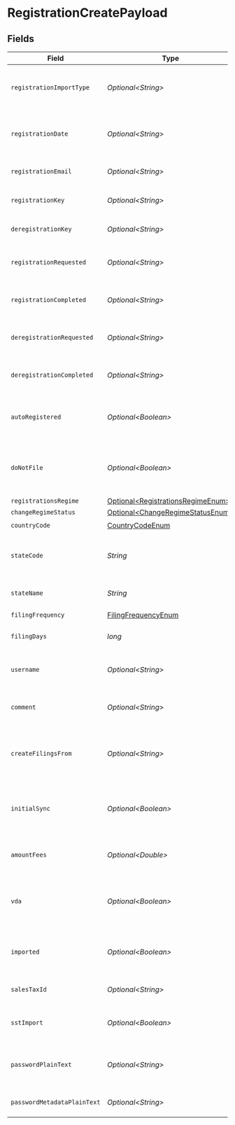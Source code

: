 # RegistrationCreatePayload


## Fields

| Field                                                                                    | Type                                                                                     | Required                                                                                 | Description                                                                              |
| ---------------------------------------------------------------------------------------- | ---------------------------------------------------------------------------------------- | ---------------------------------------------------------------------------------------- | ---------------------------------------------------------------------------------------- |
| `registrationImportType`                                                                 | *Optional\<String>*                                                                      | :heavy_minus_sign:                                                                       | Specifies this is a regular jurisdiction registration import.                            |
| `registrationDate`                                                                       | *Optional\<String>*                                                                      | :heavy_minus_sign:                                                                       | The date when the registration was created. Format: YYYY-MM-DD.                          |
| `registrationEmail`                                                                      | *Optional\<String>*                                                                      | :heavy_minus_sign:                                                                       | Email address associated with the registration.                                          |
| `registrationKey`                                                                        | *Optional\<String>*                                                                      | :heavy_minus_sign:                                                                       | A unique key assigned to the registration.                                               |
| `deregistrationKey`                                                                      | *Optional\<String>*                                                                      | :heavy_minus_sign:                                                                       | A unique key assigned for deregistration.                                                |
| `registrationRequested`                                                                  | *Optional\<String>*                                                                      | :heavy_minus_sign:                                                                       | Timestamp when the registration was requested.                                           |
| `registrationCompleted`                                                                  | *Optional\<String>*                                                                      | :heavy_minus_sign:                                                                       | Timestamp when the registration was completed.                                           |
| `deregistrationRequested`                                                                | *Optional\<String>*                                                                      | :heavy_minus_sign:                                                                       | Timestamp when deregistration was requested.                                             |
| `deregistrationCompleted`                                                                | *Optional\<String>*                                                                      | :heavy_minus_sign:                                                                       | Timestamp when the deregistration was completed.                                         |
| `autoRegistered`                                                                         | *Optional\<Boolean>*                                                                     | :heavy_minus_sign:                                                                       | Indicates whether the registration was completed automatically.                          |
| `doNotFile`                                                                              | *Optional\<Boolean>*                                                                     | :heavy_minus_sign:                                                                       | If true, do not file for this registration (treated as False by default).                |
| `registrationsRegime`                                                                    | [Optional\<RegistrationsRegimeEnum>](../../models/components/RegistrationsRegimeEnum.md) | :heavy_minus_sign:                                                                       | N/A                                                                                      |
| `changeRegimeStatus`                                                                     | [Optional\<ChangeRegimeStatusEnum>](../../models/components/ChangeRegimeStatusEnum.md)   | :heavy_minus_sign:                                                                       | N/A                                                                                      |
| `countryCode`                                                                            | [CountryCodeEnum](../../models/components/CountryCodeEnum.md)                            | :heavy_check_mark:                                                                       | N/A                                                                                      |
| `stateCode`                                                                              | *String*                                                                                 | :heavy_check_mark:                                                                       | The state/province code where the registration applies.                                  |
| `stateName`                                                                              | *String*                                                                                 | :heavy_check_mark:                                                                       | The name of the state/province.                                                          |
| `filingFrequency`                                                                        | [FilingFrequencyEnum](../../models/components/FilingFrequencyEnum.md)                    | :heavy_check_mark:                                                                       | N/A                                                                                      |
| `filingDays`                                                                             | *long*                                                                                   | :heavy_check_mark:                                                                       | The number of days before the filing deadline.                                           |
| `username`                                                                               | *Optional\<String>*                                                                      | :heavy_minus_sign:                                                                       | Username for accessing tax registration details.                                         |
| `comment`                                                                                | *Optional\<String>*                                                                      | :heavy_minus_sign:                                                                       | Additional comments related to the registration.                                         |
| `createFilingsFrom`                                                                      | *Optional\<String>*                                                                      | :heavy_minus_sign:                                                                       | The date from which filings should be created. should start (YYYY-MM-DD).                |
| `initialSync`                                                                            | *Optional\<Boolean>*                                                                     | :heavy_minus_sign:                                                                       | Indicates whether an initial synchronization should be performed.                        |
| `amountFees`                                                                             | *Optional\<Double>*                                                                      | :heavy_minus_sign:                                                                       | The amount of fees associated with the registration.                                     |
| `vda`                                                                                    | *Optional\<Boolean>*                                                                     | :heavy_minus_sign:                                                                       | Indicates whether a Voluntary Disclosure Agreement (VDA) applies.                        |
| `imported`                                                                               | *Optional\<Boolean>*                                                                     | :heavy_minus_sign:                                                                       | Whether the registration was imported from another system.                               |
| `salesTaxId`                                                                             | *Optional\<String>*                                                                      | :heavy_minus_sign:                                                                       | The sales tax ID associated with the registration.                                       |
| `sstImport`                                                                              | *Optional\<Boolean>*                                                                     | :heavy_minus_sign:                                                                       | Indicates whether the registration is an SST Import.                                     |
| `passwordPlainText`                                                                      | *Optional\<String>*                                                                      | :heavy_minus_sign:                                                                       | The plaintext password for accessing the tax registration account.                       |
| `passwordMetadataPlainText`                                                              | *Optional\<String>*                                                                      | :heavy_minus_sign:                                                                       | Metadata related to the password.                                                        |